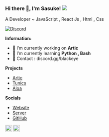 ### Hi there 👋, I'm Sasuke!  ![](https://komarev.com/ghpvc/?username=NightMare3301)

A Developer ~ JavaScript , React Js , Html , Css

<!-- ![Discord](https://discord.c99.nl/widget/theme-3/928575023705391135.png) -->
<a href="https://discord.com/users/991312753279127652">
<img src="https://discord.c99.nl/widget/theme-3/991312753279127652.png" alt="Discord"/>
</a>


 **Information:**

- 🔭 I’m currently working on  **Artic**
- 🌱 I’m currently learning  **Python , Bash**
- 🌱 Contact : discord.gg/blackeye

**Projects**

- [Artic](https://dsc.gg/articinv)
- [Tunics](https://dsc.gg/articinv)
- [Aloa](https://dsc.gg/articinv)

**Socials**

- [Website](https://feds.lol/sasukedev)
- [Server](https://discord.gg/blackeye)
- [GitHub](https://github.com/SasukeKun007)

<a href="https://discord.com/users/991312753279127652" target="_blank" >
    <img align ="left" alt="Discord" width="22px" src ="https://cdn.jsdelivr.net/npm/simple-icons@v3/icons/discord.svg" />
  </a>
  <a href="https://github.com/SasukeKun007" target="_blank">
    <img align ="left" alt="Github " width="22px" src ="https://cdn.jsdelivr.net/npm/simple-icons@v3/icons/github.svg" />
  </a>


![]()
